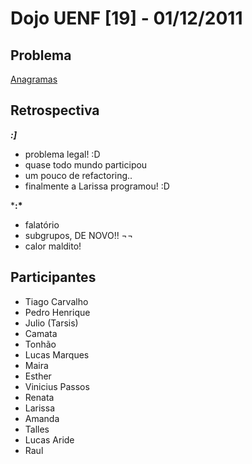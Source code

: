 # Dojo UENF [19] - 01/12/2011

## Problema

[Anagramas](http://dojopuzzles.com/problemas/exibe/anagramas/)


## Retrospectiva

***:]***

- problema legal! :D
- quase todo mundo participou
- um pouco de refactoring..
- finalmente a Larissa programou! :D
	
***:\***

- falatório
- subgrupos, DE NOVO!! ¬¬
- calor maldito!
	

## Participantes

-	Tiago Carvalho
-	Pedro Henrique
-	Julio (Tarsis)
-	Camata
-	Tonhão
-	Lucas Marques
-	Maira
-	Esther
-	Vinicius Passos
-	Renata
-	Larissa
-	Amanda
-	Talles
-	Lucas Aride
-	Raul